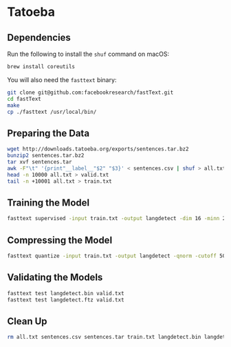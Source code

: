 #  Tatoeba

## Dependencies

Run the following to install the `shuf` command on macOS:

```bash
brew install coreutils
```

You will also need the `fasttext` binary:

```bash
git clone git@github.com:facebookresearch/fastText.git
cd fastText
make
cp ./fasttext /usr/local/bin/
```

## Preparing the Data

```bash
wget http://downloads.tatoeba.org/exports/sentences.tar.bz2
bunzip2 sentences.tar.bz2
tar xvf sentences.tar
awk -F"\t" '{print"__label__"$2" "$3}' < sentences.csv | shuf > all.txt
head -n 10000 all.txt > valid.txt
tail -n +10001 all.txt > train.txt
```

## Training the Model

```bash
fasttext supervised -input train.txt -output langdetect -dim 16 -minn 2 -maxn 4 -loss hs
```

## Compressing the Model

```bash
fasttext quantize -input train.txt -output langdetect -qnorm -cutoff 50000 -retrain
```

## Validating the Models

```bash
fasttext test langdetect.bin valid.txt
fasttext test langdetect.ftz valid.txt
```

## Clean Up

```bash
rm all.txt sentences.csv sentences.tar train.txt langdetect.bin langdetect.vec
```
